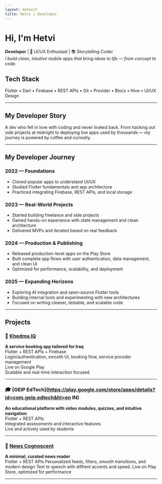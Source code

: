 ```yaml
---
layout: default
title: Hetvi | Developer
---
```


# Hi, I'm Hetvi

**Developer** | 🎨 UI/UX Enthusiast | 📚 Storytelling Coder  
*I build clean, intuitive mobile apps that bring ideas to life — from concept to code.*

##  Tech Stack

Flutter • Dart • Firebase • REST APIs • Git • Provider • Blocs • Hive • UI/UX Design

---

##  My Developer Story

A dev who fell in love with coding and never looked back. From hacking out side projects at midnight to deploying live apps used by thousands — my journey is powered by coffee and curiosity.

---

##  My Developer Journey

### 2022 — Foundations
- Cloned popular apps to understand UI/UX
- Studied Flutter fundamentals and app architecture
- Practiced integrating Firebase, REST APIs, and local storage

### 2023 — Real-World Projects
- Started building freelance and side projects
- Gained hands-on experience with state management and clean architecture
- Delivered MVPs and iterated based on real feedback

### 2024 — Production & Publishing
- Released production-level apps on the Play Store
- Built complete app flows with user authentication, data management, and clean UI
- Optimized for performance, scalability, and deployment

### 2025 — Expanding Horizons
- Exploring AI integration and open-source Flutter tools
- Building internal tools and experimenting with new architectures
- Focused on writing cleaner, testable, and scalable code

---

## Projects

### 📍 [Khedma IQ](https://play.google.com/store/apps/details?id=com.khedma.iq&hl=en_IN)

**A service booking app tailored for Iraq**  
 Flutter + REST APIs + Firebase  
 Login/authentication, smooth UI, booking flow, service provider management  
 Live on Google Play  
 Scalable and real-time interaction focused

---

### 🎓 [GEIP EdTech](https://play.google.com/store/apps/details?id=com.geip.edtech&hl=en IN)

**An educational platform with video modules, quizzes, and intuitive navigation**  
 Flutter + REST APIs  
 Integrated assessments and interactive features  
 Live and actively used by students

---

### 📰 [News Cognoscent](https://play.google.com/store/apps/details?id=com.news.cognoscent&hl=en_IN)

**A minimal, curated news reader**  
 Flutter + REST APIs
 Personalized feeds, filters, smooth transitions, and modern design 
 Text to speech with diffrent accents and speed. 
 Live on Play Store, optimized for performance

---
